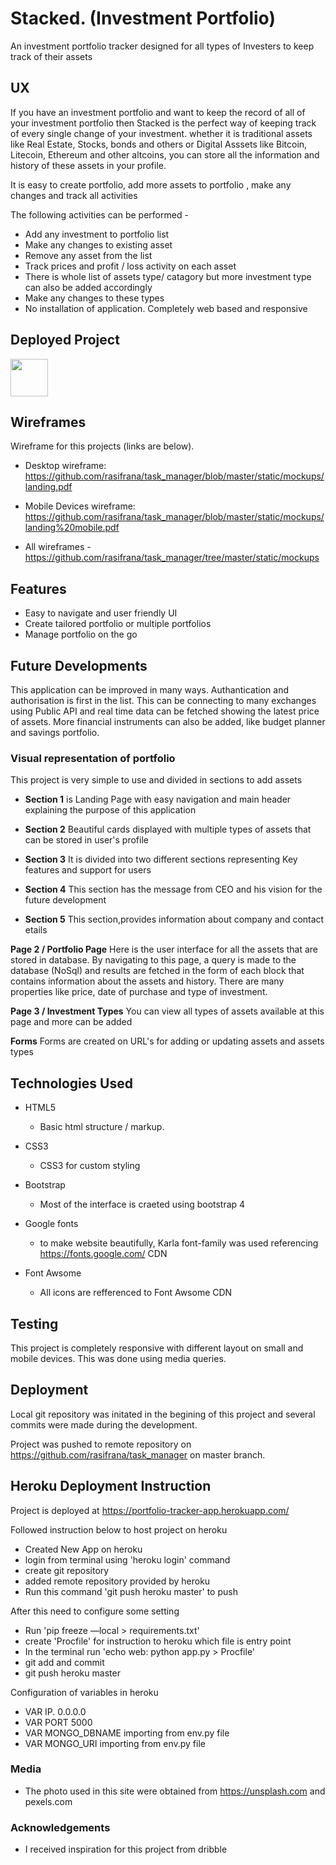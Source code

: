 # Stacked. (Investment Portfolio)

An investment portfolio tracker designed for all types of Investers to keep track of their assets

## UX

If you have an investment portfolio and want to keep the record of all of your investment portfolio then Stacked is the perfect way of keeping track of every single change of
your investment. whether it is traditional assets like Real Estate, Stocks, bonds and others or Digital Asssets like Bitcoin, Litecoin, Ethereum and other altcoins, you can store all the information and history of these assets in your profile.

It is easy to create portfolio, add more assets to portfolio , make any changes and track all activities

The following activities can be performed -

- Add any investment to portfolio list
- Make any changes to existing asset
- Remove any asset from the list
- Track prices and profit / loss activity on each asset
- There is whole list of assets type/ catagory but more investment type can also be added accordingly
- Make any changes to these types
- No installation of application. Completely web based and responsive

## Deployed Project

<a href="https://portfolio-tracker-app.herokuapp.com/"><img src="https://dailysmarty-production.s3.amazonaws.com/uploads/post/img/509/feature_thumb_heroku-logo.jpg" width="60" height="60"></a>

## Wireframes

Wireframe for this projects (links are below).

- Desktop wireframe: https://github.com/rasifrana/task_manager/blob/master/static/mockups/landing.pdf

- Mobile Devices wireframe: https://github.com/rasifrana/task_manager/blob/master/static/mockups/landing%20mobile.pdf

- All wireframes - https://github.com/rasifrana/task_manager/tree/master/static/mockups

## Features

- Easy to navigate and user friendly UI 
- Create tailored portfolio or multiple portfolios
- Manage portfolio on the go

## Future Developments

 This application can be improved in many ways. Authantication and authorisation is first in the list. This can be connecting to many exchanges
 using Public API and real time data can be fetched showing the latest price of assets. More financial instruments can also be added, like budget planner and savings portfolio.

### Visual representation of portfolio

This project is very simple to use and divided in sections to add assets

- **Section 1** is Landing Page with easy navigation and main header explaining the purpose of this application

- **Section 2** Beautiful cards displayed with multiple types of assets that can be stored in user's profile

- **Section 3** It is divided into two different sections representing Key features and support for users

- **Section 4** This section has the message from CEO and his vision for the future development 

- **Section 5** This section,provides information about company and contact etails


**Page 2 / Portfolio Page**  Here is the user interface for all the assets that are stored in database. By navigating to this page, a query is made to the database (NoSql)
and results are fetched in the form of each block that contains information about the assets and history. There are many properties like price, date of purchase and type of investment.

**Page 3 / Investment Types** You can view all types of assets available at this page and more can be added 

**Forms** Forms are created on URL's for adding or updating assets and assets types

## Technologies Used

- HTML5

  - Basic html structure / markup.

- CSS3

  - CSS3 for custom styling

- Bootstrap

  - Most of the interface is craeted using bootstrap 4

- Google fonts
  - to make website beautifully, Karla font-family was used referencing https://fonts.google.com/ CDN

- Font Awsome
  - All icons are refferenced to Font Awsome CDN

## Testing


This project is completely responsive with different layout on small and mobile devices. This was done using media queries.

## Deployment

Local git repository was initated in the begining of this project and several commits were made during the development.

Project was pushed to remote repository on https://github.com/rasifrana/task_manager on master branch.

## Heroku Deployment Instruction

Project is deployed at https://portfolio-tracker-app.herokuapp.com/

Followed instruction below to host project on heroku

- Created New App on heroku
- login from terminal using 'heroku login' command
- create git repository
- added remote repository provided by heroku
- Run this command 'git push heroku master' to push 

After this need to configure some setting 

- Run 'pip freeze —local > requirements.txt'
- create 'Procfile' for instruction to heroku which file is entry point
- In the terminal run 'echo web: python app.py > Procfile'
- git add and commit
- git push heroku master

Configuration of variables in heroku

- VAR  IP.     0.0.0.0
- VAR  PORT    5000
- VAR  MONGO_DBNAME  importing from env.py file
- VAR  MONGO_URI     importing from env.py file

### Media

- The photo used in this site were obtained from https://unsplash.com and pexels.com

### Acknowledgements

- I received inspiration for this project from dribble
